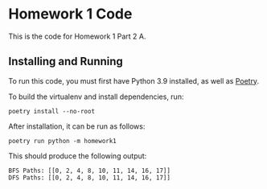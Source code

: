 # Homework 1 Code

This is the code for Homework 1 Part 2 A.

## Installing and Running

To run this code, you must first have Python 3.9 installed, as well as
[Poetry](https://python-poetry.org/).

To build the virtualenv and install dependencies, run:
```
poetry install --no-root
```

After installation, it can be run as follows:
```
poetry run python -m homework1
```

This should produce the following output:
```
BFS Paths: [[0, 2, 4, 8, 10, 11, 14, 16, 17]]
DFS Paths: [[0, 2, 4, 8, 10, 11, 14, 16, 17]]
```
